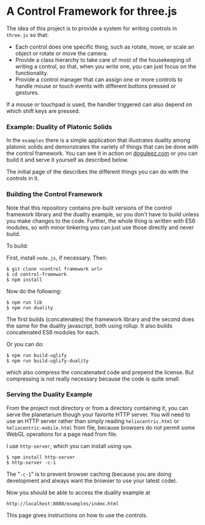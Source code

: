 A Control Framework for three.js
================================

The idea of this project is to provide a system
for writing controls in `three.js` so that:

- Each control does one specific thing, such as rotate, move, or scale
  an object or rotate or move the camera.
- Provide a class hierarchy to take care of most of the housekeeping
  of writing a control, so that, when you write one, you can just focus
  on the functionality.
- Provide a control manager that can assign one or more controls to
  handle mouse or touch events with different buttons pressed or
  gestures.

If a mouse or touchpad is used, the handler triggered can also depend
on which shift keys are pressed.


### Example: Duality of Platonic Solids ###

In the `examples` there is a simple application that illustrates
duality among platonic solids and demonstrates the variety of things
that can be done with the control framework.  You can see it in action
on <a href="https://www.doguleez.com/3d/duality"
target="_blank">doguleez.com</a> or you can build it and serve it
yourself as described below.

The initial page of the describes the different things you can do with
the controls in it.


### Building the Control Framework ###

Note that this repository contains pre-built versions of the control
framework library and the duality example, so you don't have to build
unless you make changes to the code.  Further, the whole thing is
written with ES6 modules, so with minor tinkering you can just
use those directly and never build.

To build:

First, install `node.js`, if necessary.  Then:

    $ git clone <control framework url>
    $ cd control-framework
    $ npm install

Now do the following:

    $ npm run lib
	$ npm run duality

The first builds (concatenates) the framework library and the second does the same for the duality javascript, both using rollup.  It also builds concatenated ES6 modules for each.

Or you can do:

	$ npm run build-uglify
	$ npm run build-uglify-duality

which also compress the concatenated code and prepend the license.
But compressing is not really necessary because the code is quite
small.


### Serving the Duality Example ###

From the project root directory or from a directory
containing it, you can serve the planetarium though your favorite HTTP
server.  You will need to use an HTTP server rather than simply
reading `heliocentric.html` or `heliocentric-mobile.html` from file,
because browsers do not permit some WebGL operations for a page read
from file.

I use `http-server`, which you can install using `npm`.

    $ npm install http-server
    $ http-server -c-1

The "`-c-1`" is to prevent browser caching (because you are doing
development and always want the browser to use your latest code).

Now you should be able to access the duality example at

    http://localhost:8080/examples/index.html

This page gives instructions on how to use the controls.

